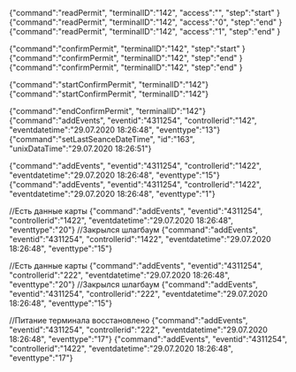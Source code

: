 {"command":"readPermit", "terminalID":"142", "access":"", "step":"start" } 
{"command":"readPermit", "terminalID":"142", "access":"0", "step":"end" }
{"command":"readPermit", "terminalID":"142", "access":"1", "step":"end" }


{"command":"confirmPermit", "terminalID":"142", "step":"start" } 
{"command":"confirmPermit", "terminalID":"142", "step":"end" }
{"command":"confirmPermit", "terminalID":"142", "step":"end" }

 
 
 
{"command":"startConfirmPermit", "terminalID":"142"} 
{"command":"startConfirmPermit", "terminalID":"142"} 


{"command":"endConfirmPermit", "terminalID":"142"}
{"command":"addEvents", "eventid":"4311254", "controllerid":"142", "eventdatetime":"29.07.2020 18:26:48", "eventtype":"13"}
{"command":"setLastSeanceDateTime", "id":"163", "unixDataTime":"29.07.2020 18:26:51"}


{"command":"addEvents", "eventid":"4311254", "controllerid":"1422", "eventdatetime":"29.07.2020 18:26:48", "eventtype":"15"}
{"command":"addEvents", "eventid":"4311254", "controllerid":"1422", "eventdatetime":"29.07.2020 18:26:48", "eventtype":"1"}

//Есть данные карты
{"command":"addEvents", "eventid":"4311254", "controllerid":"1422", "eventdatetime":"29.07.2020 18:26:48", "eventtype":"20"}
//Закрылся шлагбаум
{"command":"addEvents", "eventid":"4311254", "controllerid":"1422", "eventdatetime":"29.07.2020 18:26:48", "eventtype":"15"}


//Есть данные карты
{"command":"addEvents", "eventid":"4311254", "controllerid":"222", "eventdatetime":"29.07.2020 18:26:48", "eventtype":"20"}
//Закрылся шлагбаум
{"command":"addEvents", "eventid":"4311254", "controllerid":"222", "eventdatetime":"29.07.2020 18:26:48", "eventtype":"15"}

//Питание терминала восстановлено
{"command":"addEvents", "eventid":"4311254", "controllerid":"222", "eventdatetime":"29.07.2020 18:26:48", "eventtype":"17"}
{"command":"addEvents", "eventid":"4311254", "controllerid":"1422", "eventdatetime":"29.07.2020 18:26:48", "eventtype":"17"}
